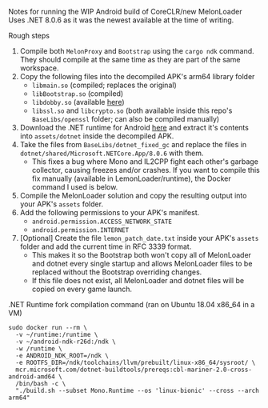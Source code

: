 Notes for running the WIP Android build of CoreCLR/new MelonLoader
Uses .NET 8.0.6 as it was the newest available at the time of writing.

Rough steps
1. Compile both `MelonProxy` and `Bootstrap` using the `cargo ndk` command. They should compile at the same time as they are part of the same workspace.
2. Copy the following files into the decompiled APK's arm64 library folder
   - `libmain.so` (compiled; replaces the original)
   - `libBootstrap.so` (compiled)
   - `libdobby.so` (available [here](https://github.com/RinLovesYou/dobby-sys/raw/master/dobby_libraries/android/arm64/libdobby.so))
   - `libssl.so` and `libcrypto.so` (both available inside this repo's `BaseLibs/openssl` folder; can also be compiled manually)
3. Download the .NET runtime for Android [here](https://dotnetcli.azureedge.net/dotnet/Runtime/8.0.6/dotnet-runtime-8.0.6-linux-bionic-arm64.tar.gz) and extract it's contents into `assets/dotnet` inside the decompiled APK.
4. Take the files from `BaseLibs/dotnet_fixed_gc` and replace the files in `dotnet/shared/Microsoft.NETCore.App/8.0.6` with them.
   - This fixes a bug where Mono and IL2CPP fight each other's garbage collector, causing freezes and/or crashes. If you want to compile this fix manually (available in LemonLoader/runtime), the Docker command I used is below.
5. Compile the MelonLoader solution and copy the resulting output into your APK's `assets` folder.
6. Add the following permissions to your APK's manifest.
   - `android.permission.ACCESS_NETWORK_STATE`
   - `android.permission.INTERNET`
7. [Optional] Create the file `lemon_patch_date.txt` inside your APK's `assets` folder and add the current time in RFC 3339 format.
   - This makes it so the Bootstrap both won't copy all of MelonLoader and dotnet every single startup and allows MelonLoader files to be replaced without the Bootstrap overriding changes.
   - If this file does not exist, all MelonLoader and dotnet files will be copied on every game launch.


.NET Runtime fork compilation command (ran on Ubuntu 18.04 x86_64 in a VM)
```
sudo docker run --rm \
  -v ~/runtime:/runtime \
  -v ~/android-ndk-r26d:/ndk \
  -w /runtime \
  -e ANDROID_NDK_ROOT=/ndk \
  -e ROOTFS_DIR=/ndk/toolchains/llvm/prebuilt/linux-x86_64/sysroot/ \
  mcr.microsoft.com/dotnet-buildtools/prereqs:cbl-mariner-2.0-cross-android-amd64 \
  /bin/bash -c \
  "./build.sh --subset Mono.Runtime --os 'linux-bionic' --cross --arch arm64"
```